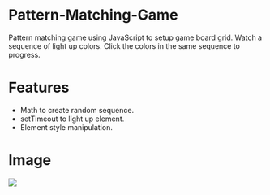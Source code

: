 # Pattern-Matching-Game
Pattern matching game using JavaScript to setup game board grid. Watch a sequence of light up colors. Click the colors in the same sequence to progress.

# Features
- Math to create random sequence.
- setTimeout to light up element.
- Element style manipulation.

# Image
![](images/countdown.PNG)
